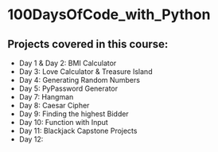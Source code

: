 # 100DaysOfCode_with_Python

## Projects covered in this course:

* Day 1 & Day 2: BMI Calculator 
* Day 3: Love Calculator & Treasure Island
* Day 4: Generating Random Numbers
* Day 5: PyPassword Generator
* Day 7: Hangman
* Day 8: Caesar Cipher 
* Day 9: Finding the highest Bidder
* Day 10: Function with Input
* Day 11: Blackjack Capstone Projects
* Day 12: 
